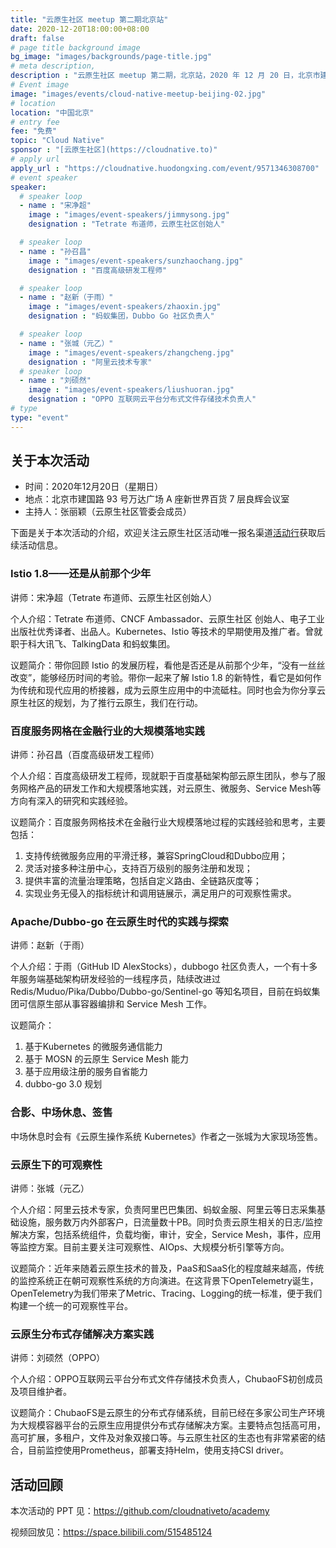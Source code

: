 ```yaml
---
title: "云原生社区 meetup 第二期北京站"
date: 2020-12-20T18:00:00+08:00
draft: false
# page title background image
bg_image: "images/backgrounds/page-title.jpg"
# meta description,
description : "云原生社区 meetup 第二期，北京站，2020 年 12 月 20 日，北京市建国路 93 号万达广场 A 座新世界百货 7 层良辉会议室。"
# Event image
image: "images/events/cloud-native-meetup-beijing-02.jpg"
# location
location: "中国北京"
# entry fee
fee: "免费"
topic: "Cloud Native"
sponsor : "[云原生社区](https://cloudnative.to)"
# apply url
apply_url : "https://cloudnative.huodongxing.com/event/9571346308700"
# event speaker
speaker:
  # speaker loop
  - name : "宋净超"
    image : "images/event-speakers/jimmysong.jpg"
    designation : "Tetrate 布道师，云原生社区创始人"

  # speaker loop
  - name : "孙召昌"
    image : "images/event-speakers/sunzhaochang.jpg"
    designation : "百度高级研发工程师"

  # speaker loop
  - name : "赵新（于雨）"
    image : "images/event-speakers/zhaoxin.jpg"
    designation : "蚂蚁集团，Dubbo Go 社区负责人"

  # speaker loop
  - name : "张城（元乙）"
    image : "images/event-speakers/zhangcheng.jpg"
    designation : "阿里云技术专家"
  # speaker loop
  - name : "刘硕然"
    image : "images/event-speakers/liushuoran.jpg"
    designation : "OPPO 互联网云平台分布式文件存储技术负责人"
# type
type: "event"
---
```


## 关于本次活动

- 时间：2020年12月20日（星期日）
- 地点：北京市建国路 93 号万达广场 A 座新世界百货 7 层良辉会议室
- 主持人：张丽颖（云原生社区管委会成员）

下面是关于本次活动的介绍，欢迎关注云原生社区活动唯一报名渠道[活动行](https://cloudnative.huodongxing.com/)获取后续活动信息。

### Istio 1.8——还是从前那个少年

讲师：宋净超（Tetrate 布道师、云原生社区创始人）

个人介绍：Tetrate 布道师、CNCF Ambassador、云原生社区 创始人、电子工业出版社优秀译者、出品人。Kubernetes、Istio 等技术的早期使用及推广者。曾就职于科大讯飞、TalkingData 和蚂蚁集团。

议题简介：带你回顾 Istio 的发展历程，看他是否还是从前那个少年，“没有一丝丝改变”，能够经历时间的考验。带你一起来了解 Istio 1.8 的新特性，看它是如何作为传统和现代应用的桥接器，成为云原生应用中的中流砥柱。同时也会为你分享云原生社区的规划，为了推行云原生，我们在行动。

### 百度服务网格在金融行业的大规模落地实践

讲师：孙召昌（百度高级研发工程师）

个人介绍：百度高级研发工程师，现就职于百度基础架构部云原生团队，参与了服务网格产品的研发工作和大规模落地实践，对云原生、微服务、Service Mesh等方向有深入的研究和实践经验。

议题简介：百度服务网格技术在金融行业大规模落地过程的实践经验和思考，主要包括：

1. 支持传统微服务应用的平滑迁移，兼容SpringCloud和Dubbo应用；
2. 灵活对接多种注册中心，支持百万级别的服务注册和发现；
3. 提供丰富的流量治理策略，包括自定义路由、全链路灰度等；
4. 实现业务无侵入的指标统计和调用链展示，满足用户的可观察性需求。

### Apache/Dubbo-go 在云原生时代的实践与探索

讲师：赵新（于雨）

个人介绍：于雨（GitHub ID AlexStocks），dubbogo 社区负责人，一个有十多年服务端基础架构研发经验的一线程序员，陆续改进过 Redis/Muduo/Pika/Dubbo/Dubbo-go/Sentinel-go 等知名项目，目前在蚂蚁集团可信原生部从事容器编排和 Service Mesh 工作。

议题简介：

1. 基于Kubernetes 的微服务通信能力
2. 基于 MOSN 的云原生 Service Mesh 能力
3. 基于应用级注册的服务自省能力
4. dubbo-go 3.0 规划

### 合影、中场休息、签售

中场休息时会有《云原生操作系统 Kubernetes》作者之一张城为大家现场签售。

### 云原生下的可观察性

讲师：张城（元乙）

个人介绍：阿里云技术专家，负责阿里巴巴集团、蚂蚁金服、阿里云等日志采集基础设施，服务数万内外部客户，日流量数十PB。同时负责云原生相关的日志/监控解决方案，包括系统组件，负载均衡，审计，安全，Service Mesh，事件，应用等监控方案。目前主要关注可观察性、AIOps、大规模分析引擎等方向。

议题简介：近年来随着云原生技术的普及，PaaS和SaaS化的程度越来越高，传统的监控系统正在朝可观察性系统的方向演进。在这背景下OpenTelemetry诞生，OpenTelemetry为我们带来了Metric、Tracing、Logging的统一标准，便于我们构建一个统一的可观察性平台。

### 云原生分布式存储解决方案实践

讲师：刘硕然（OPPO）

个人介绍：OPPO互联网云平台分布式文件存储技术负责人，ChubaoFS初创成员及项目维护者。

议题简介：ChubaoFS是云原生的分布式存储系统，目前已经在多家公司生产环境为大规模容器平台的云原生应用提供分布式存储解决方案。主要特点包括高可用，高可扩展，多租户，文件及对象双接口等。与云原生社区的生态也有非常紧密的结合，目前监控使用Prometheus，部署支持Helm，使用支持CSI driver。

## 活动回顾

本次活动的 PPT 见：<https://github.com/cloudnativeto/academy>

视频回放见：<https://space.bilibili.com/515485124>
